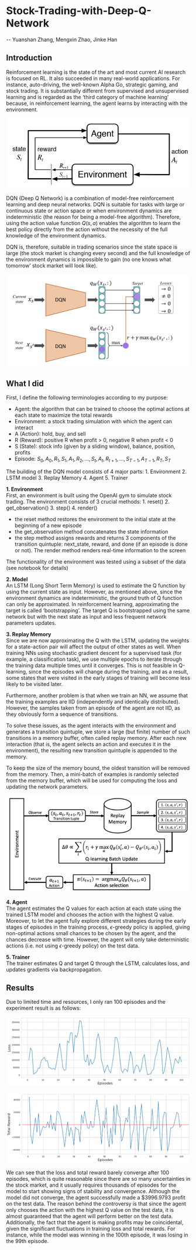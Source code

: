 # Stock-Trading-with-Deep-Q-Network
-- Yuanshan Zhang, Mengxin Zhao, Jinke Han

## Introduction
Reinforcement learning is the state of the art and most current AI research is focused on RL. It also succeeded in many real-world applications. For instance, auto-driving, the well-known Alpha Go, strategic gaming, and stock trading. It is substantially different from supervised and unsupervised learning and is regarded as the ‘third category of machine learning’ because, in reinforcement learning, the agent learns by interacting with the environment.

![示例图片](images/RL.png)

DQN (Deep Q Network) is a combination of model-free reinforcement learning and deep neural networks. DQN is suitable for tasks with large or continuous state or action space or when environment dynamics are indeterministic (the reason for being a model-free algorithm). Therefore, using the action value function $Q(s,a)$ enables the algorithm to learn the best policy directly from the action without the necessity of the full knowledge of the environment dynamics. 

DQN is, therefore, suitable in trading scenarios since the state space is large (the stock market is changing every second) and the full knowledge of the environment dynamics is impossible to gain (no one knows what tomorrow’ stock market will look like).

![示例图片](images/DQN.png)

## What I did
First, I define the following terminologies according to my purpose:
- Agent: the algorithm that can be trained to choose the optimal actions at each state to maximize the total rewards
- Environment: a stock trading simulation with which the agent can interact
- A (Action): hold, buy, and sell
- R (Reward): positive R when profit > 0, negative R when profit < 0
- S (State): stock info (given by a sliding window), balance, position, profits
- Episode: $S_0, A_0, R_1, S_1, A_1, R_2, \ldots, S_t, A_t, R_{t+1}, \ldots, S_{T-1}, A_{T-1}, R_T, S_T$

The building of the DQN model consists of 4 major parts: 1. Environment  2. LSTM model 3. Replay Memory 4. Agent 5. Trainer

**1. Environment**\
First, an environment is built using the OpenAI gym to simulate stock trading. The environment consists of 3 crucial methods: 1. reset() 2. get_observation() 3. step() 4. render()

- the reset method restores the environment to the initial state at the beginning of a new episode
- the get_observation method concatenates the state information
- the step method assigns rewards and returns 3 components of the transition quintuple: next_state, reward, and done (if an episode is done or not). The render method renders real-time information to the screen

The functionality of the environment was tested using a subset of the data (see notebook for details)

**2. Model**\
An LSTM (Long Short Term Memory) is used to estimate the Q function by using the current state as input. However, as mentioned above, since the environment dynamics are indeterministic, the ground truth of Q function can only be approximated. In reinforcement learning, approximating the target is called ‘bootstrapping’. The target Q is bootstrapped using the same network but with the next state as input and less frequent network parameters updates.

**3. Replay Memory**\
Since we are now approximating the Q with the LSTM, updating the weights for a state-action pair will affect the output of other states as well. When training NNs using stochastic gradient descent for a supervised task (for example, a classification task), we use multiple epochs to iterate through the training data multiple times until it converges. This is not feasible in Q-learning, since the episodes will change during the training, and as a result, some states that were visited in the early stages of training will become less likely to be visited later.

Furthermore, another problem is that when we train an NN, we assume that the training examples are IID (independently and identically distributed). However, the samples taken from an episode of the agent are not IID, as they obviously form a sequence of transitions.

To solve these issues, as the agent interacts with the environment and generates a transition quintuple, we store a large (but finite) number of such transitions in a memory buffer, often called replay memory. After each new interaction (that is, the agent selects an action and executes it in the environment), the resulting new transition quintuple is appended to the memory.

To keep the size of the memory bound, the oldest transition will be removed from the memory. Then, a mini-batch of examples is randomly selected from the memory buffer, which will be used for computing the loss and updating the network parameters.

![示例图片](images/Replay_Memory.png)

**4. Agent**\
The agent estimates the Q values for each action at each state using the trained LSTM model and chooses the action with the highest Q value. Moreover, to let the agent fully explore different strategies during the early stages of episodes in the training process, $\epsilon$-greedy policy is applied, giving non-optimal actions small chances to be chosen by the agent, and the chances decrease with time. However, the agent will only take deterministic actions (i.e. not using $\epsilon$-greedy policy) on the test data.

**5. Trainer**\
The trainer estimates Q and target Q through the LSTM, calculates loss, and updates gradients via backpropagation.

## Results
Due to limited time and resources, I only ran 100 episodes and the experiment result is as follows: 

![示例图片](images/Episode_Loss.png)

![示例图片](images/Loss_Total_Reward.png)

We can see that the loss and total reward barely converge after 100 episodes, which is quite reasonable since there are so many uncertainties in the stock market, and it usually requires thousands of episodes for the model to start showing signs of stability and convergence. Although the model did not converge, the agent successfully made a $3996.9793 profit on the test data. The reason behind the controversy is that since the agent only chooses the action with the highest Q value on the test data, it is almost guaranteed that the agent will perform better on the test data. Additionally, the fact that the agent is making profits may be coincidental, given the significant fluctuations in training loss and total rewards. For instance, while the model was winning in the 100th episode, it was losing in the 99th episode.
